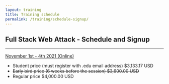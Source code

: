```yaml
---
layout: training
title: Training schedule
permalink: /training/schedule-signup/
---
```


## Full Stack Web Attack - Schedule and Signup

---

[November 1st - 4th 2021 (Online)](https://www.eventbrite.com/e/full-stack-web-attack-fswa-training-course-2021-tickets-167073157311)

* Student price (must register with .edu email address) $3,133.17 USD  
* ~~Early bird price (6 weeks before the session) $3,600.00 USD~~
* Regular price $4,000.00 USD
